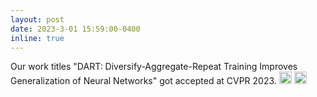```yaml
---
layout: post
date: 2023-3-01 15:59:00-0400
inline: true
---
```

Our work titles "DART: Diversify-Aggregate-Repeat Training Improves Generalization of Neural Networks" got accepted at CVPR 2023. <img class="emoji" title=":sparkles:" alt=":sparkles:" src="https://github.githubassets.com/images/icons/emoji/unicode/2728.png" height="20" width="20"> <img class="emoji" title=":smile:" alt=":smile:" src="https://github.githubassets.com/images/icons/emoji/unicode/1f604.png" height="20" width="20">

